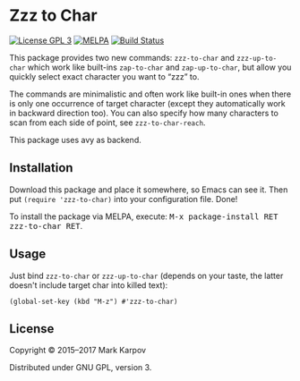 # Zzz to Char

[![License GPL 3](https://img.shields.io/badge/license-GPL_3-green.svg)](http://www.gnu.org/licenses/gpl-3.0.txt)
[![MELPA](https://melpa.org/packages/zzz-to-char-badge.svg)](https://melpa.org/#/zzz-to-char)
[![Build Status](https://travis-ci.org/mrkkrp/zzz-to-char.svg?branch=master)](https://travis-ci.org/mrkkrp/zzz-to-char)

This package provides two new commands: `zzz-to-char` and `zzz-up-to-char`
which work like built-ins `zap-to-char` and `zap-up-to-char`, but allow you
quickly select exact character you want to “zzz” to.

The commands are minimalistic and often work like built-in ones when there
is only one occurrence of target character (except they automatically work
in backward direction too). You can also specify how many characters to scan
from each side of point, see `zzz-to-char-reach`.

This package uses avy as backend.

## Installation

Download this package and place it somewhere, so Emacs can see it. Then put
`(require 'zzz-to-char)` into your configuration file. Done!

To install the package via MELPA, execute: <kbd>M-x package-install RET
zzz-to-char RET</kbd>.

## Usage

Just bind `zzz-to-char` or `zzz-up-to-char` (depends on your taste, the
latter doesn't include target char into killed text):

```emacs-lisp
(global-set-key (kbd "M-z") #'zzz-to-char)
```

## License

Copyright © 2015–2017 Mark Karpov

Distributed under GNU GPL, version 3.
